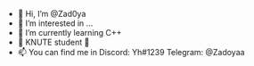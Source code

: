 - 👋 Hi, I’m @Zad0ya
- 👀 I’m interested in ...
- 🌱 I’m currently learning C++ 
- 💞️ KNUTE student 💞️
- 📫 You can find me in 
         Discord: Yh#1239
         Telegram: @Zadoyaa

<!---
Zad0ya/Zad0ya is a ✨ special ✨ repository because its `README.md` (this file) appears on your GitHub profile.
You can click the Preview link to take a look at your changes.
--->
